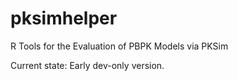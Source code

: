 # pksimhelper
R Tools for the Evaluation of PBPK Models via PKSim

Current state: Early dev-only version.
